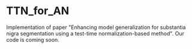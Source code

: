# TTN_for_AN
Implementation of paper "Enhancing model generalization for substantia nigra segmentation using a test-time normalization-based method". Our code is coming soon.

